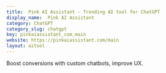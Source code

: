 ```yaml
---
title:  Pink AI Assistant - Trending AI tool for ChatGPT
display_name:  Pink AI Assistant
category: ChatGPT
category_slug: chatgpt
key: pinkaiassistant_com_main
website: https://pinkaiassistant.com/main
layout: aitool
---
```


Boost conversions with custom chatbots, improve UX.
